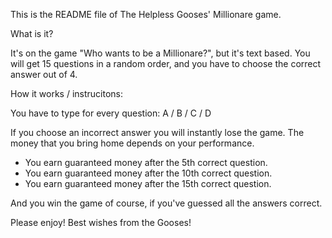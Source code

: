This is the README file of The Helpless Gooses' Millionare game.

What is it?

It's on the game "Who wants to be a Millionare?", but it's text based.
You will get 15 questions in a random order, and you have to choose the correct answer out of 4.

How it works / instrucitons:

You have to type for every question: A / B / C / D
 
If you choose an incorrect answer you will instantly lose the game.
The money that you bring home depends on your performance.
  - You earn guaranteed money after the 5th correct question.
  - You earn guaranteed money after the 10th correct question.
  - You earn guaranteed money after the 15th correct question.
 
 And you win the game of course, if you've guessed all the answers correct.
 
 Please enjoy!
 Best wishes from the Gooses! 
